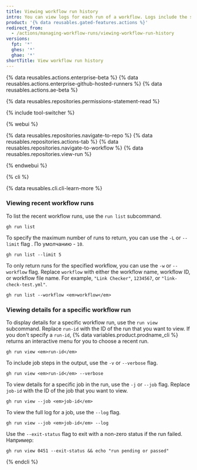 ```yaml
---
title: Viewing workflow run history
intro: You can view logs for each run of a workflow. Logs include the status for each job and step in a workflow.
product: '{% data reusables.gated-features.actions %}'
redirect_from:
  - /actions/managing-workflow-runs/viewing-workflow-run-history
versions:
  fpt: '*'
  ghes: '*'
  ghae: '*'
shortTitle: View workflow run history
---
```


{% data reusables.actions.enterprise-beta %}
{% data reusables.actions.enterprise-github-hosted-runners %}
{% data reusables.actions.ae-beta %}

{% data reusables.repositories.permissions-statement-read %}

{% include tool-switcher %}

{% webui %}

{% data reusables.repositories.navigate-to-repo %}
{% data reusables.repositories.actions-tab %}
{% data reusables.repositories.navigate-to-workflow %}
{% data reusables.repositories.view-run %}

{% endwebui %}

{% cli %}

{% data reusables.cli.cli-learn-more %}

### Viewing recent workflow runs

To list the recent workflow runs, use the `run list` subcommand.

```shell
gh run list
```

To specify the maximum number of runs to return, you can use the `-L` or `--limit` flag . По умолчанию - `10`.

```shell
gh run list --limit 5
```

To only return runs for the specified workflow, you can use the `-w` or `--workflow` flag.  Replace `workflow` with either the workflow name, workflow ID, or workflow file name. For example, `"Link Checker"`, `1234567`, or `"link-check-test.yml"`.

```shell
gh run list --workflow <em>workflow</em>
```

### Viewing details for a specific workflow run

To display details for a specific workflow run, use the `run view` subcommand. Replace `run-id` with the ID of the run that you want to view. If you don't specify a `run-id`, {% data variables.product.prodname_cli %} returns an interactive menu for you to choose a recent run.

```shell
gh run view <em>run-id</em>
```

To include job steps in the output, use the `-v` or `--verbose` flag.

```shell
gh run view <em>run-id</em> --verbose
```

To view details for a specific job in the run, use the `-j` or `--job` flag.  Replace `job-id` with the ID of the job that you want to view.

```shell
gh run view --job <em>job-id</em>
```

To view the full log for a job, use the `--log` flag.

```shell
gh run view --job <em>job-id</em> --log
```

Use the `--exit-status` flag to exit with a non-zero status if the run failed. Например:

```shell
gh run view 0451 --exit-status && echo "run pending or passed"
```

{% endcli %}
